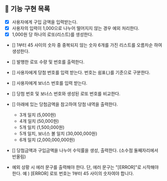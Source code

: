 ## 📝 기능 구현 목록

- [x] 사용자에게 구입 금액을 입력받는다.
- [x] 사용자의 입력이 1,000으로 나누어 떨어지지 않는 경우 예외 처리한다.
- [x] 1,000원 당 하나의 로또(리스트)를 생성한다.
- [] 1부터 45 사이의 숫자 중 중복되지 않는 숫자 6개를 가진 리스트를 오름차순 하여 생성한다.
- [] 발행한 로또 수량 및 번호를 출력한다.
- [] 사용자에게 당첨 번호를 입력 받는다. 번호는 쉼표(,)를 기준으로 구분한다.
- [] 사용자에게 보너스 번호를 입력 받는다.
- [] 당첨 번호 및 보너스 번호와 생성된 로또 번호를 비교한다.
- [] 아래에 있는 당첨금액을 참고하여 당첨 내역을 출력한다.
  - 3개 일치 (5,000원)
  - 4개 일치 (50,000원)
  - 5개 일치 (1,500,000원)
  - 5개 일치, 보너스 볼 일치 (30,000,000원)
  - 6개 일치 (2,000,000,000원)
- [] 당첨금액과 구입금액을 나누어 수익률을 생성, 출력한다. (소수점 둘째자리에서 반올림)


- 예외 상황 시 에러 문구를 출력해야 한다. 단, 에러 문구는 "[ERROR]"로 시작해야 한다.
  예 ) [ERROR] 로또 번호는 1부터 45 사이의 숫자여야 합니다.
